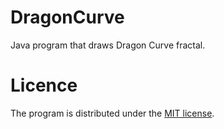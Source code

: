 # DragonCurve
Java program that draws Dragon Curve fractal.

# Licence
The program is distributed under the [MIT license](https://github.com/DzinVision/DragonCurve).
